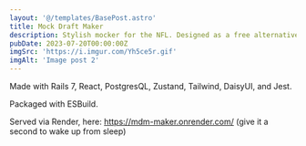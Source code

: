 ```yaml
---
layout: '@/templates/BasePost.astro'
title: Mock Draft Maker
description: Stylish mocker for the NFL. Designed as a free alternative to PFF's 'Mock Draft Simulator'. 
pubDate: 2023-07-20T00:00:00Z
imgSrc: 'https://i.imgur.com/Yh5ce5r.gif'
imgAlt: 'Image post 2'
---
```


Made with Rails 7, React, PostgresQL, Zustand, Tailwind, DaisyUI, and Jest.

Packaged with ESBuild.

Served via Render, here: https://mdm-maker.onrender.com/ (give it a second to wake up from sleep)